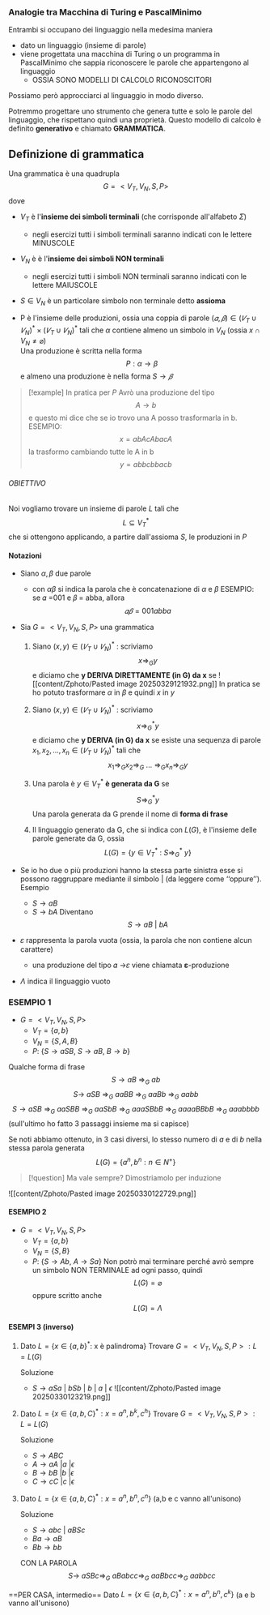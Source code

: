 ### Analogie tra Macchina di Turing e PascalMinimo
Entrambi si occupano dei linguaggio nella medesima maniera
- dato un linguaggio (insieme di parole)
- viene progettata una macchina di Turing o un programma in PascalMinimo che sappia riconoscere le parole che appartengono al linguaggio
	- OSSIA SONO MODELLI DI CALCOLO RICONOSCITORI

Possiamo però approcciarci al linguaggio in modo diverso.

Potremmo progettare uno strumento che genera tutte e solo le parole del linguaggio, che rispettano quindi una proprietà.
Questo modello di calcolo è definito **generativo** e chiamato **GRAMMATICA**.

## Definizione di grammatica
Una grammatica è una quadrupla
$$G = <V_{T}, V_{N}, S, P>$$dove
- $V_{T}$ è l'**insieme dei simboli terminali** (che corrisponde all'alfabeto $\Sigma$)
	- negli esercizi tutti i simboli terminali saranno indicati con le lettere MINUSCOLE
	
- $V_{N}$ è è l'**insieme dei simboli NON terminali**
	- negli esercizi tutti i simboli NON terminali saranno indicati con le lettere MAIUSCOLE
	
- $S \in V_{N}$ è un particolare simbolo non terminale detto **assioma**
	
- P è l'insieme delle produzioni, ossia una coppia di parole $(𝛼, 𝛽) ∈ (𝑉_{T} ∪ 𝑉_{N} )^{*} ×(𝑉_{T} ∪ 𝑉_{N})^{*}$ tali che $\alpha$ contiene almeno un simbolo in $V_{N}$ (ossia $x \cap V_{N} \ne \varnothing$)   
	Una produzione è scritta nella forma $$P: \alpha \rightarrow \beta$$e almeno una produzione è nella forma $S → 𝛽$
	
>[!example] In pratica per $P$
>Avrò una produzione del tipo $$A \rightarrow b$$e questo mi dice che se io trovo una A posso trasformarla in b.
>ESEMPIO: $$x = abAcAbacA$$la trasformo cambiando tutte le A in b $$y = abbcbbacb$$

###### OBIETTIVO
Noi vogliamo trovare un insieme di parole $L$ tali che $$L \subseteq V_{T}^*$$che si ottengono applicando, a partire dall'assioma $S$, le produzioni in $P$

#### Notazioni
- Siano $\alpha, \beta$ due parole
	- con $\alpha\beta$ si indica la parola che è concatenazione di $\alpha$ e $\beta$
		ESEMPIO: se 𝛼 =001 e 𝛽 = abba, allora $$𝛼𝛽 = 001abba$$

- Sia $G = <V_{T}, V_{N}, S, P>$ una grammatica
	1)  Siano $(x, y) ∈ (𝑉_{T} ∪ 𝑉_{N} )^{*}$ : scriviamo $$x \Rightarrow_{G} y$$e diciamo che **y DERIVA DIRETTAMENTE (in G) da x** se
		![[content/Zphoto/Pasted image 20250329121932.png]]
		In pratica se ho potuto trasformare $\alpha$ in $\beta$ e quindi $x$ in $y$
	
	2) Siano $(x, y) ∈ (𝑉_{T} ∪ 𝑉_{N} )^{*}$ : scriviamo $$x \Rightarrow_{G}^{*} y$$e diciamo che **y DERIVA (in G) da x** se esiste una sequenza di parole $x_{1}, x_{2},...,x_{n} \in (𝑉_{T} ∪ 𝑉_{N} )^{*}$ tali che $$x_{1} \Rightarrow_{G} x_{2} \Rightarrow_{G} 
 \ ... \ \Rightarrow_{G} x_{n} \Rightarrow_{G} y$$

	3) Una parola è $y \in V_{T}^{*}$ **è generata da G** se $$S \Rightarrow_{G}^{*} y$$Una parola generata da G prende il nome di **forma di frase**

	4) Il linguaggio generato da G, che si indica con $L(G)$, è l'insieme delle parole generate da G, ossia $$L(G) = \{y \in V_{T}^{*} \ : \ S \Rightarrow_{G}^{*} \ y\}$$

- Se io ho due o più produzioni hanno la stessa parte sinistra esse si possono raggruppare mediante il simbolo $|$ (da leggere come ‘‘oppure’’).
	Esempio
	- $S \rightarrow aB$
	- $S \rightarrow bA$
	Diventano
$$S \rightarrow aB \ | \ bA$$

- 𝜀 rappresenta la parola vuota (ossia, la parola che non contiene alcun carattere) 
	- una produzione del tipo 𝛼 →𝜀 viene chiamata 𝛆-produzione 
	
- $Λ$ indica il linguaggio vuoto

### ESEMPIO 1
- $G = <V_{T}, V_{N}, S, P>$
	- $V_{T} = \{a,b\}$
	- $V_{N} = \{S, A, B\}$
	- $P:$   {$S \rightarrow aSB$, $S \rightarrow aB$, $B \rightarrow b$}

Qualche forma di frase 
$$S \rightarrow aB \ \Rightarrow_{G} \ ab$$
$$S \rightarrow \ aSB \ \Rightarrow_{G} \ aaBB \ \Rightarrow_{G} \ aaBb \ \Rightarrow_{G} \ aabb$$$$S \rightarrow aSB \ \Rightarrow_{G} \ aaSBB \ \Rightarrow_{G} \ aaSbB \ \Rightarrow_{G} \ aaaSBbB \ \Rightarrow_{G} \ aaaaBBbB \ \Rightarrow_{G} \ aaabbbb$$(sull'ultimo ho fatto 3 passaggi insieme ma si capisce)

Se noti abbiamo ottenuto, in 3 casi diversi, lo stesso numero di $a$ e di $b$ nella stessa parola generata
$$L(G) = \{a^{n}, b^{n} : n \in N^{+}\}$$
>[!question] Ma vale sempre? 
> Dimostriamolo per induzione
> 
![[content/Zphoto/Pasted image 20250330122729.png]]


#### ESEMPIO 2
- $G = <V_{T}, V_{N}, S, P>$
	- $V_{T} = \{a,b\}$
	- $V_{N} = \{S, B\}$
	- $P:$   {$S \rightarrow Ab$, $A \rightarrow Sa$}
Non potrò mai terminare perché avrò sempre un simbolo NON TERMINALE ad ogni passo, quindi $$ L(G) = \varnothing$$oppure scritto anche $$L(G) = \Lambda$$

#### ESEMPI 3 (inverso)
1) Dato $L = \{x \in \{a,b\}^{*} :$ x è palindroma$\}$ 
	Trovare $G = <V_{T}, V_{N}, S, P> : L = L(G)$
	
	Soluzione
	- $S \rightarrow aSa \ | \ bSb \ | \ b \ | \ a \ | \ \epsilon$
		 ![[content/Zphoto/Pasted image 20250330123219.png]]


2) Dato $L = \{x \in \{a,b,C\}^{*} : x = a^{n}, b^{k}, c^{h}\}$ 
	Trovare $G = <V_{T}, V_{N}, S, P> : L = L(G)$
	
	Soluzione
	- $S \rightarrow ABC$
	- $A \rightarrow aA \ | a \ | \epsilon$
	- $B \rightarrow bB \ | b \ | \epsilon$
	- $C \rightarrow cC \ | c \ | \epsilon$


3) Dato $L = \{x \in \{a,b,C\}^{*} : x = a^{n}, b^{n}, c^{n}\}$ (a,b e c vanno all'unisono)
	
	Soluzione
	- $S \rightarrow abc \ | \ aBSc$
	- $Ba \rightarrow aB$
	- $Bb \rightarrow bb$
	
	CON LA PAROLA $$S \rightarrow \ aSBc \Rightarrow_{G} \ aBabcc \Rightarrow_{G} \ aaBbcc \Rightarrow_{G} \ aabbcc$$



==PER CASA, intermedio==
Dato $L = \{x \in \{a,b,C\}^{*} : x = a^{n}, b^{n}, c^{k}\}$ (a e b vanno all'unisono)

